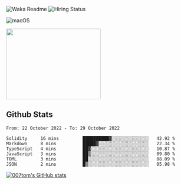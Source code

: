 ![Waka Readme](https://github.com/007tom/007tom/workflows/Waka%20Readme/badge.svg)
![Hiring Status](https://img.shields.io/badge/Hireable-true-green)
<!-- ### Hi there 👋🏿 -->

<!--
**007tom/007tom** is a ✨ _special_ ✨ repository because its `README.md` (this file) appears on your GitHub profile.

Here are some ideas to get you started:
-->

<!--
- 🔭 I’m currently working on [SoftMaple](https://github.com/SoftMaple):
-->

<!-- - 🌱 I’m currently learning ...  -->
<!-- - 👯 I’m looking for ... -->
<!-- - 🤔 I’m looking for help with Javascript AST or Parser ... -->
<!-- - 💬 Ask me about ... -->
<!-- - 📫 How to reach me: ... -->
<!-- - 😄 Pronouns: ... -->
<!-- - ⚡ Fun fact: ... -->
<!--
-->

![macOS](https://img.shields.io/badge/Macbook%20Pro-Monterey%20%7C%2013--inch%20%7C%2016%20GB%20%7C%202020-%23000000?style=flat&logo=apple&logoColor=%23ffffff)

<img src="https://user-images.githubusercontent.com/31362988/165692768-690ffd03-1b8b-4d1b-92ea-bc7e60ebd043.png" width=256 height=192 />

## Github Stats

<!--START_SECTION:waka-->

```text
From: 22 October 2022 - To: 29 October 2022

Solidity     16 mins         ██████████▓░░░░░░░░░░░░░░   42.92 %
Markdown     8 mins          █████▓░░░░░░░░░░░░░░░░░░░   22.34 %
TypeScript   4 mins          ██▓░░░░░░░░░░░░░░░░░░░░░░   10.87 %
JavaScript   3 mins          ██▒░░░░░░░░░░░░░░░░░░░░░░   09.80 %
TOML         3 mins          ██░░░░░░░░░░░░░░░░░░░░░░░   08.09 %
JSON         2 mins          █▒░░░░░░░░░░░░░░░░░░░░░░░   05.98 %
```

<!--END_SECTION:waka-->


[![007tom's GitHub stats](https://github-readme-stats.vercel.app/api?username=zhyd1997&count_private=true&show_icons=true&theme=react)
](https://github.com/anuraghazra/github-readme-stats)
